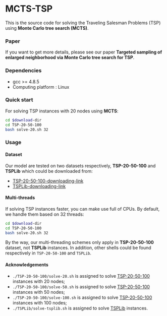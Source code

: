 # MCTS-TSP
This is the source code for solving the Traveling Salesman Problems (TSP) using **Monte Carlo tree search (MCTS)**.

### Paper
If you want to get more details, please see our paper **Targeted sampling of enlarged neighborhood via Monte Carlo tree search for TSP**. 

### Dependencies

* gcc >= 4.8.5
* Computing platform : Linux

### Quick start

For solving TSP instances with 20 nodes using **MCTS**:

```bash
cd $download-dir
cd TSP-20-50-100
bash solve-20.sh 32
```

### Usage

#### Dataset

Our model are tested on two datasets respectively, **TSP-20-50-100** and **TSPLib** which could be downloaded from:

* [TSP-20-50-100-downloading-link](https://drive.google.com/file/d/1-5W-S5e7CKsJ9uY9uVXIyxgbcZZNYBrp/view)
* [TSPLib-downloading-link](https://wwwproxy.iwr.uni-heidelberg.de/groups/comopt/software/TSPLIB95)

#### Multi-threads

If solving TSP instances faster, you can make use full of CPUs. By default, we handle them based on 32 threads:

```bash
cd $download-dir
cd TSP-20-50-100
bash solve-20.sh 32
```

By the way, our multi-threading schemes only apply in **TSP-20-50-100** dataset, not **TSPLib** instances. In addition, other shells could be found respectively in `TSP-20-50-100` and `TSPLib`. 

#### Acknowledgements

* `./TSP-20-50-100/solve-20.sh` is assigned to solve [TSP-20-50-100](https://drive.google.com/file/d/1-5W-S5e7CKsJ9uY9uVXIyxgbcZZNYBrp/view) instances with 20 nodes;
* `./TSP-20-50-100/solve-50.sh` is assigned to solve [TSP-20-50-100](https://drive.google.com/file/d/1-5W-S5e7CKsJ9uY9uVXIyxgbcZZNYBrp/view) instances with 50 nodes;
* `./TSP-20-50-100/solve-100.sh` is assigned to solve [TSP-20-50-100](https://drive.google.com/file/d/1-5W-S5e7CKsJ9uY9uVXIyxgbcZZNYBrp/view) instances with 100 nodes;
* `./TSPLib/solve-tsplib.sh` is assigned to solve [TSPLib](https://wwwproxy.iwr.uni-heidelberg.de/groups/comopt/software/TSPLIB95) instances.